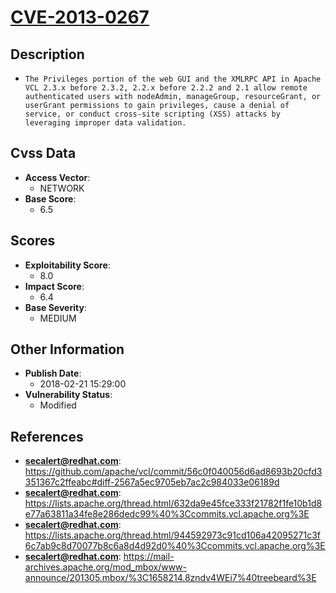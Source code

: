 
# [CVE-2013-0267](https://cve.mitre.org/cgi-bin/cvename.cgi?name=CVE-2013-0267)

## Description

- `The Privileges portion of the web GUI and the XMLRPC API in Apache VCL 2.3.x before 2.3.2, 2.2.x before 2.2.2 and 2.1 allow remote authenticated users with nodeAdmin, manageGroup, resourceGrant, or userGrant permissions to gain privileges, cause a denial of service, or conduct cross-site scripting (XSS) attacks by leveraging improper data validation.`

## Cvss Data

- **Access Vector**:
  - NETWORK
- **Base Score**:
  - 6.5

## Scores

- **Exploitability Score**:
  - 8.0
- **Impact Score**:
  - 6.4
- **Base Severity**:
  - MEDIUM

## Other Information

- **Publish Date**:
  - 2018-02-21 15:29:00
- **Vulnerability Status**:
  - Modified

## References

- **secalert@redhat.com**: https://github.com/apache/vcl/commit/56c0f040056d6ad8693b20cfd3351367c2ffeabc#diff-2567a5ec9705eb7ac2c984033e06189d
- **secalert@redhat.com**: https://lists.apache.org/thread.html/632da9e45fce333f21782f1fe10b1d8e77a63811a34fe8e286dedc99%40%3Ccommits.vcl.apache.org%3E
- **secalert@redhat.com**: https://lists.apache.org/thread.html/944592973c91cd106a42095271c3f6c7ab9c8d70077b8c6a8d4d92d0%40%3Ccommits.vcl.apache.org%3E
- **secalert@redhat.com**: https://mail-archives.apache.org/mod_mbox/www-announce/201305.mbox/%3C1658214.8zndv4WEi7%40treebeard%3E

